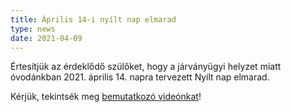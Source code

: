 ```yaml
---
title: Április 14-i nyílt nap elmarad
type: news
date: 2021-04-09
---
```


Értesítjük az érdeklődő szülőket, hogy a járványügyi helyzet miatt óvodánkban 2021. április 14. napra tervezett Nyílt nap elmarad.

Kérjük, tekintsék meg [bemutatkozó videónkat](https://kezmuvesovi.hu/hirek/ovoda-bemutatkozo-video-2021/)!